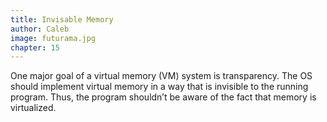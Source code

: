 ```yaml
---
title: Invisable Memory
author: Caleb
image: futurama.jpg
chapter: 15
---
```

One major goal of a virtual memory (VM) system is transparency.
The OS should implement virtual memory in a way that is invisible to the running program. Thus, the program shouldn’t be aware of the fact that memory is virtualized.